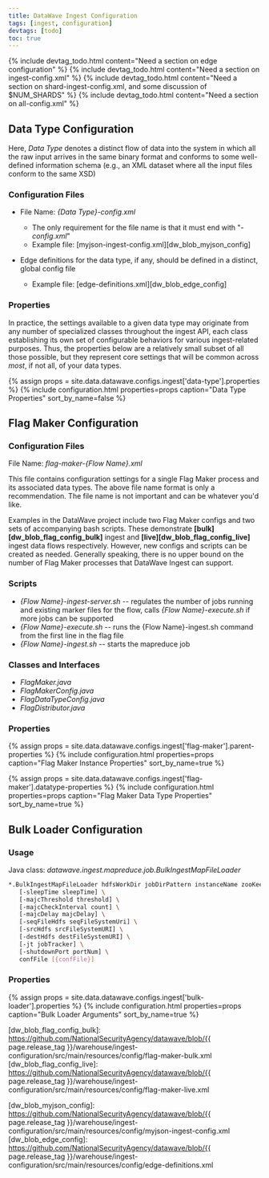 ```yaml
---
title: DataWave Ingest Configuration
tags: [ingest, configuration]
devtags: [todo]
toc: true
---
```


{% include devtag_todo.html content="Need a section on edge configuration" %}
{% include devtag_todo.html content="Need a section on ingest-config.xml" %}
{% include devtag_todo.html content="Need a section on shard-ingest-config.xml, and some discussion of $NUM_SHARDS" %}
{% include devtag_todo.html content="Need a section on all-config.xml" %}

## Data Type Configuration

Here, *Data Type* denotes a distinct flow of data into the system in which all the raw input arrives in the same binary format
and conforms to some well-defined information schema (e.g., an XML dataset where all the input files conform to the same XSD)

### Configuration Files

* File Name: *{Data Type}-config.xml*
  - The only requirement for the file name is that it must end with "*-config.xml*"
  - Example file: [myjson-ingest-config.xml][dw_blob_myjson_config]

* Edge definitions for the data type, if any, should be defined in a distinct, global config file
  - Example file: [edge-definitions.xml][dw_blob_edge_config]

### Properties

In practice, the settings available to a given data type may originate from any number of specialized classes throughout the ingest API,
each class establishing its own set of configurable behaviors for various ingest-related purposes. Thus, the properties below are a relatively
small subset of all those possible, but they represent core settings that will be common across *most*, if not all, of your data types. 

{% assign props = site.data.datawave.configs.ingest['data-type'].properties %}
{% include configuration.html 
   properties=props
   caption="Data Type Properties" 
   sort_by_name=false %}
   
## Flag Maker Configuration

### Configuration Files

File Name: *flag-maker-{Flow Name}.xml*

This file contains configuration settings for a single Flag Maker process and its associated data types. The above file name format
is only a recommendation. The file name is not important and can be whatever you'd like.

Examples in the DataWave project include two Flag Maker configs and two sets of accompanying bash scripts. These demonstrate
**[bulk][dw_blob_flag_config_bulk]** ingest and **[live][dw_blob_flag_config_live]** ingest data flows respectively. However,
new configs and scripts can be created as needed. Generally speaking, there is no upper bound on the number of Flag Maker
processes that DataWave Ingest can support.

### Scripts

* *{Flow Name}-ingest-server.sh* -- regulates the number of jobs running and existing marker files for the flow, calls
  *{Flow Name}-execute.sh* if more jobs can be supported
* *{Flow Name}-execute.sh* -- runs the {Flow Name}-ingest.sh command from the first line in the flag file
* *{Flow Name}-ingest.sh* -- starts the mapreduce job

### Classes and Interfaces

* *FlagMaker.java*
* *FlagMakerConfig.java*
* *FlagDataTypeConfig.java*
* *FlagDistributor.java*

### Properties

{% assign props = site.data.datawave.configs.ingest['flag-maker'].parent-properties %}
{% include configuration.html 
   properties=props
   caption="Flag Maker Instance Properties" 
   sort_by_name=true %}

{% assign props = site.data.datawave.configs.ingest['flag-maker'].datatype-properties %}
{% include configuration.html 
   properties=props
   caption="Flag Maker Data Type Properties" 
   sort_by_name=true %}
   

## Bulk Loader Configuration

### Usage

Java class: *datawave.ingest.mapreduce.job.BulkIngestMapFileLoader*

```bash
*.BulkIngestMapFileLoader hdfsWorkDir jobDirPattern instanceName zooKeepers username password \
   [-sleepTime sleepTime] \
   [-majcThreshold threshold] \
   [-majcCheckInterval count] \
   [-majcDelay majcDelay] \
   [-seqFileHdfs seqFileSystemUri] \
   [-srcHdfs srcFileSystemURI] \
   [-destHdfs destFileSystemURI] \
   [-jt jobTracker] \
   [-shutdownPort portNum] \
   confFile [{confFile}]
```
### Properties

{% assign props = site.data.datawave.configs.ingest['bulk-loader'].properties %}
{% include configuration.html 
   properties=props
   caption="Bulk Loader Arguments" 
   sort_by_name=true %}

[dw_blob_flag_config_bulk]: https://github.com/NationalSecurityAgency/datawave/blob/{{ page.release_tag }}/warehouse/ingest-configuration/src/main/resources/config/flag-maker-bulk.xml
[dw_blob_flag_config_live]: https://github.com/NationalSecurityAgency/datawave/blob/{{ page.release_tag }}/warehouse/ingest-configuration/src/main/resources/config/flag-maker-live.xml

[dw_blob_myjson_config]: https://github.com/NationalSecurityAgency/datawave/blob/{{ page.release_tag }}/warehouse/ingest-configuration/src/main/resources/config/myjson-ingest-config.xml
[dw_blob_edge_config]: https://github.com/NationalSecurityAgency/datawave/blob/{{ page.release_tag }}/warehouse/ingest-configuration/src/main/resources/config/edge-definitions.xml